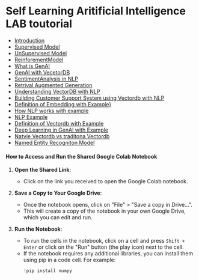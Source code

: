 #  Self Learning Aritificial Intelligence LAB toutorial
- [Introduction](https://colab.research.google.com/drive/1nz_dIE2Vgaua3lEvxjgxa9i02gZq8Dvo?usp=sharing)
- [Supervised Model](https://colab.research.google.com/drive/1Ze4mZuFP8ZNPrKrQYUZGFsPl33nIWT3o?usp=sharing)
- [UnSupervised Model](https://colab.research.google.com/drive/1dAsB2QwmduKZz4r2BFsuMIssOJZSYmXa?usp=sharing)
- [ReinforementModel](https://colab.research.google.com/drive/1u9s_JhxPtUYAj8kCLmhNVsFmVrYJ83Om?usp=sharing)
- [What is GenAI](https://colab.research.google.com/drive/1bWdByb0cuxnezCFEXIWFq9XI8_toWpNi?usp=sharing)
- [GenAI with VecetorDB](https://colab.research.google.com/drive/1UMoJzqZvaXBCPFqC7n7Khy-X6-uSZB3E?usp=sharing)
- [SentimentAnalysis in NLP](https://colab.research.google.com/drive/1Kw4r76xPW2YfFH4zzzJiPlCfO_x44uHt?usp=sharing)
- [Retrival Augmented Generation](https://colab.research.google.com/drive/1IC0Eo2qhfZXMxfHLQs3HcfOkukZddLwk?usp=sharing)
- [Understanding VectorDB with NLP](https://colab.research.google.com/drive/1rUH9YblrSNKFFiPdLMp9Jp1Fq8Xl92WE?usp=sharing)
- [Building Customer Support System using Vectordb with NLP](https://colab.research.google.com/drive/1jR_FSnrD2CKWsb2jSl-5MEZs5J-mZODi?usp=sharing)
- [Definition of Embedding with Example}](https://colab.research.google.com/drive/1yotBeCE5OFGDzmULJQ4YUoexUMgUnIMX?usp=sharing)
- [How NLP works with example](https://colab.research.google.com/drive/1k3cWy0St1rxsy5OQWs_mF9XYN_x9KoGs?usp=sharing)
- [NLP Example](https://colab.research.google.com/drive/16kj8eQUz8RtcJwdqZWGTAhW4l9PlNOCZ?usp=sharing)
- [Definition of Vectordb with Example](https://colab.research.google.com/drive/135Axurh5y99gb0N9iKJWywBB6JTATZ03?usp=sharing)
- [Deep Learning in GenAI with Example](https://colab.research.google.com/drive/1Nhpu-jyPb5EVvw_kxzT-txYxjHs1e1Df?usp=sharing)
- [Natvie Vectordb vs traditona Vectordb](https://colab.research.google.com/drive/1VczehNciR44bWLXoCWZeJrSVrVnePaJe?usp=sharing)
- [Named Entity Recogniton Model](https://colab.research.google.com/drive/1_j-GC9z08IU-HpQQeq7jwsNs5-k90BAp?usp=sharing)
  

#### How to Access and Run the Shared Google Colab Notebook

1. **Open the Shared Link**:
   - Click on the link you received to open the Google Colab notebook.

2. **Save a Copy to Your Google Drive**:
   - Once the notebook opens, click on "File" > "Save a copy in Drive...".
   - This will create a copy of the notebook in your own Google Drive, which you can edit and run.

3. **Run the Notebook**:
   - To run the cells in the notebook, click on a cell and press `Shift + Enter` or click on the "Run" button (the play icon) next to the cell.
   - If the notebook requires any additional libraries, you can install them using pip in a code cell. For example:
     ```python
     !pip install numpy
     ```
